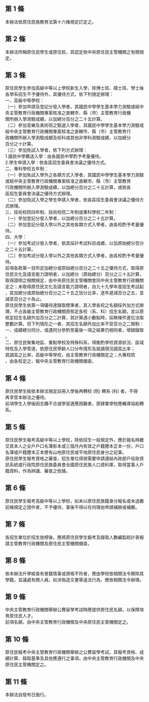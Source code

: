 第 1 條
-------
本辦法依原住民族教育法第十六條規定訂定之。

第 2 條
-------
本辦法所稱原住民學生或原住民，其認定依中央原住民主管機關之有關規  
定。

第 3 條
-------
原住民學生參加高級中等以上學校新生入學，除博士班、碩士班、學士後  
各學系招生不予優待外，其優待方式，依下列規定辦理：  
一、高級中等學校：  
（一）參加申請及登記分發入學者，其國民中學學生基本學力測驗或經中  
      央主管教育行政機關專案核准之直轄市、縣（市）主管教育行政機  
      關所辦入學測驗成績，以加總分百分之二十五計算。  
（二）參加音樂及美術班之甄選入學者，其國民中學學生基本學力測驗或  
      經中央主管教育行政機關專案核准之直轄市、縣（市）主管教育行  
      政機關所辦入學測驗成績及術科或其他非學科測驗成績，以加總分  
      百分之十計算。  
（三）參加免試入學者，依下列方式辦理：  
      1.國民中學薦送入學：由各國民中學酌予考量優待。  
      2.學生申請入學：依各區招生委員會決議之優待方式。  
二、專科學校五年制：  
（一）參加免試入學外之各類方式入學者，其國民中學學生基本學力測驗  
      或經中央主管教育行政機關專案核准之直轄市、縣（市）主管教育  
      行政機關所辦入學測驗成績，以加總分百分之二十五計算，或依各  
      區招生委員會決議之優待方式辦理。  
（二）參加免試入學之學生申請入學者，依各區招生委員會決議之優待方  
      式辦理。  
三、技術校院四年制、技術校院二年制或專科學校二年制：  
（一）參加登記分發入學者，以加總分百分之二十五計算。  
（二）參加登記分發入學以外之其他各類方式入學者，由各校酌予考量優  
      待。  
四、大學：  
（一）參加考試分發入學者，依其採計考試科目成績，以加原始總分百分  
      之二十五計算。  
（二）參加考試分發入學以外之其他各類方式入學者，由各校酌予考量優  
      待。  
前項各款第一目所定加總分或原始總分百分之二十五之優待方式，取得原  
住民文化及語言能力證明者，以加總分（原始總分）百分之三十五計算，  
取得證明之相關規定，由中央原住民主管機關會同中央主管教育行政機關  
定之；未取得原住民文化及語言能力證明者，自九十九學年度招生考試起  
，其加總分或原始總分百分之二十五之加分比率，逐年遞減百分之五，並  
減至百分之十為止。  
原住民學生依第一項優待達錄取標準者，其入學各校之名額採外加方式辦  
理，不占各級主管教育行政機關原核定各校（系、科）招生名額，並以原  
核定招生名額外加百分之二計算，其計算遇小數點時，採無條件進位法取  
整數計算。但下列情形之一者，其招生名額外加比率不受百分之二限制：  
一、成績總分同分，或遇同分參酌至最後一項之結果仍相同者，增額錄取  
    。  
二、原住民聚集地區、重點學校及特殊科系，得衡酌學校資源狀況、區域  
    特性及入學管道，依原住民學齡人口分布情形及就讀現況調高比率；  
    其調高之比率，高級中等學校，由主管教育行政機關定之；大專校院  
    ，由各校定之，報中央主管教育行政機關備查。

第 4 條
-------
原住民學生經依本辦法規定註冊入學後再轉校 (院) 轉系 (科) 者，不得  
再享受本辦法之優待。  
前項學生入學後因志趣不合或學習適應困難者，原肄業學校應輔導協助轉  
系。

第 5 條
-------
原住民學生報考高級中等以上學校，除依招生一般規定外，應於報名時繳  
交其本人之全戶戶口名簿影本或三個月內有效之戶籍謄本正本一份，戶口  
名簿或戶籍謄本正本應有山地原住民或平地原住民身分之記事。  
原住民學生報考資格之審查，招生單位得視需要申請連結內政部戶役政資  
訊系統或行政院原住民族委員會全國原住民族人口資料庫，取得當事人戶  
籍資料，作為辨識、審查之依據。

第 6 條
-------
原住民學生報考高級中等以上學校，如未以原住民族籍身分報名或未送繳  
前條規定之證件者，不予優待，事後不得以任何理由申請補辦或補繳。

第 7 條
-------
各招生單位於招生放榜後，應將原住民學生報考及錄取人數編製統計表報  
請主管教育行政機關及原住民主管機關備查。

第 8 條
-------
依本辦法升學經查有冒籍情事或資格不符者，應由學校依相關法令開除其  
學籍，並議處有關人員。如涉偽造文書等違法行為，應依相關法令辦理。

第 9 條
-------
中央主管教育行政機關舉辦公費留學考試時應提供原住民名額，以保障培  
育原住民人才。  
前項名額，由中央主管教育行政機關及中央原住民主管機關定之。

第 10 條
--------
原住民報考中央主管教育行政機關舉辦之公費留學考試，其報考資格、成  
績計算、錄取基準及其他應遵行之事項，由中央主管教育行政機關及中央  
原住民主管機關定之。

第 11 條
--------
本辦法自發布日施行。

